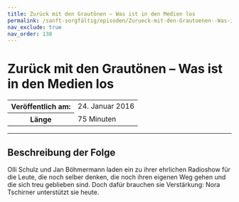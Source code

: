 ```yaml
---
title: Zurück mit den Grautönen – Was ist in den Medien los
permalink: /sanft-sorgfältig/episoden/Zurueck-mit-den-Grautoenen--Was-ist-in-den-Medien-los
nav_exclude: true
nav_order: 138
---
```


# Zurück mit den Grautönen – Was ist in den Medien los
<table class="resp-table dcf-table dcf-table-responsive dcf-table-bordered dcf-table-striped dcf-w-100%">
                    <tbody>
                        <tr>
                            <th scope="row">Veröffentlich am:</th>
                            <td data-label="Veröffentlich am:">24. Januar 2016</td>
                        </tr>
                        <tr>
                            <th scope="row">Länge </th>
                            <td data-label="Länge ">75 Minuten</td>
                        </tr></tbody>
                </table>

***

## Beschreibung der Folge

<div>
Olli Schulz und Jan Böhmermann laden ein zu ihrer ehrlichen Radioshow für die Leute, die noch selber denken, die noch ihren eigenen Weg gehen und die sich treu geblieben sind. Doch dafür brauchen sie Verstärkung: Nora Tschirner unterstützt sie heute.  
</div>

